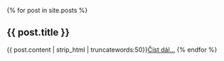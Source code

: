 
{% for post in site.posts %}
  <h2>{{ post.title }}</h2>
  {{ post.content | strip_html | truncatewords:50}}<a href="{{ post.url }}">Číst dál...</a>
{% endfor %}
